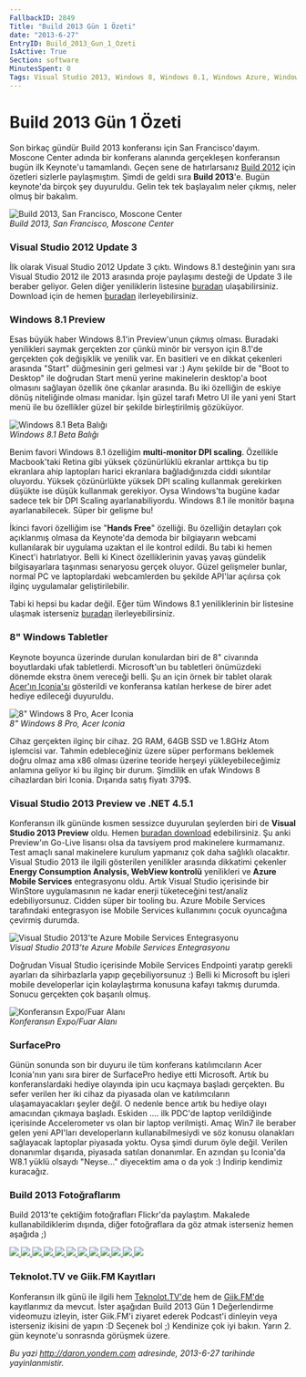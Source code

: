 ```yaml
---
FallbackID: 2849
Title: "Build 2013 Gün 1 Özeti"
date: "2013-6-27"
EntryID: Build_2013_Gun_1_Ozeti
IsActive: True
Section: software
MinutesSpent: 0
Tags: Visual Studio 2013, Windows 8, Windows 8.1, Windows Azure, Windows Phone
---
```

# Build 2013 Gün 1 Özeti
Son birkaç gündür Build 2013 konferansı için San Francisco'dayım.
Moscone Center adında bir konferans alanında gerçekleşen konferansın
bugün ilk Keynote'u tamamlandı. Geçen sene de hatırlarsanız [Build
2012](http://daron.yondem.com/tr/search/Build) için özetleri sizlerle
paylaşmıştım. Şimdi de geldi sıra **Build 2013**'e. Bugün keynote'da
birçok şey duyuruldu. Gelin tek tek başlayalım neler çıkmış, neler olmuş
bir bakalım.

![Build 2013, San Francisco, Moscone
Center](media/Build_2013_Gun_1_Ozeti/moscone_center.jpg)\
*Build 2013, San Francisco, Moscone Center*

### Visual Studio 2012 Update 3

İlk olarak Visual Studio 2012 Update 3 çıktı. Windows 8.1 desteğinin
yanı sıra Visual Studio 2012 ile 2013 arasında proje paylaşımı desteği
de Update 3 ile beraber geliyor. Gelen diğer yeniliklerin listesine
[buradan](http://support.microsoft.com/kb/2835600) ulaşabilirsiniz.
Download için de hemen
[buradan](http://go.microsoft.com/fwlink/?LinkID=290979)
ilerleyebilirsiniz.

### Windows 8.1 Preview

Esas büyük haber Windows 8.1'in Preview'unun çıkmış olması. Buradaki
yenilikleri saymak gerçekten zor çünkü minör bir versyon için 8.1'de
gerçekten çok değişiklik ve yenilik var. En basitleri ve en dikkat
çekenleri arasında "Start" düğmesinin geri gelmesi var :) Aynı şekilde
bir de "Boot to Desktop" ile doğrudan Start menü yerine makinelerin
desktop'a boot olmasını sağlayan özellik öne çıkanlar arasında. Bu iki
özelliğin de eskiye dönüş niteliğinde olması manidar. İşin güzel tarafı
Metro UI ile yani yeni Start menü ile bu özellikler güzel bir şekilde
birleştirilmiş gözüküyor.

![Windows 8.1 Beta
Balığı](media/Build_2013_Gun_1_Ozeti/win81_betafish.jpg)\
*Windows 8.1 Beta Balığı*

Benim favori Windows 8.1 özelliğim **multi-monitor DPI scaling**.
Özellikle Macbook'taki Retina gibi yüksek çözünürlüklü ekranlar arttıkça
bu tip ekranlara ahip laptopları harici ekranlara bağladığınızda ciddi
sıkıntılar oluyordu. Yüksek çözünürlükte yüksek DPI scaling kullanmak
gerekirken düşükte ise düşük kullanmak gerekiyor. Oysa Windows'ta bugüne
kadar sadece tek bir DPI Scaling ayarlanabiliyordu. Windows 8.1 ile
monitör başına ayarlanabilecek. Süper bir gelişme bu!

İkinci favori özelliğim ise "**Hands Free**" özelliği. Bu özelliğin
detayları çok açıklanmış olmasa da Keynote'da demoda bir bilgiayarın
webcami kullanılarak bir uygulama uzaktan el ile kontrol edildi. Bu tabi
ki hemen Kinect'i hatırlatıyor. Belli ki Kinect özelliklerinin yavaş
yavaş gündelik bilgisayarlara taşınması senaryosu gerçek oluyor. Güzel
gelişmeler bunlar, normal PC ve laptoplardaki webcamlerden bu şekilde
API'lar açılırsa çok ilginç uygulamalar geliştirilebilir.

Tabi ki hepsi bu kadar değil. Eğer tüm Windows 8.1 yeniliklerinin bir
listesine ulaşmak isterseniz
[buradan](http://msdn.microsoft.com/en-us/library/windows/apps/bg182410)
ilerleyebilirsiniz.

### 8" Windows Tabletler

Keynote boyunca üzerinde durulan konulardan biri de 8" civarında
boyutlardaki ufak tabletlerdi. Microsoft'un bu tabletleri önümüzdeki
dönemde ekstra önem vereceği belli. Şu an için örnek bir tablet olarak
[Acer'ın Iconia'sı](http://us.acer.com/ac/en/US/content/series/iconiaw3)
gösterildi ve konferansa katılan herkese de birer adet hediye edileceği
duyuruldu.

![8" Windows 8 Pro, Acer
Iconia](media/Build_2013_Gun_1_Ozeti/acer.jpg)\
*8" Windows 8 Pro, Acer Iconia*

Cihaz gerçekten ilginç bir cihaz. 2G RAM, 64GB SSD ve 1.8GHz Atom
işlemcisi var. Tahmin edebleceğiniz üzere süper performans beklemek
doğru olmaz ama x86 olması üzerine teoride herşeyi yükleyebileceğimiz
anlamına geliyor ki bu ilginç bir durum. Şimdilik en ufak Windows 8
cihazlardan biri Iconia. Dışarıda satış fiyatı 379\$.

### Visual Studio 2013 Preview ve .NET 4.5.1

Konferansın ilk gününde kısmen sessizce duyurulan şeylerden biri de
**Visual Studio 2013 Preview** oldu. Hemen [buradan
download](http://www.microsoft.com/visualstudio/eng/2013-downloads)
edebilirsiniz. Şu anki Preview'ın Go-Live lisansı olsa da tavsiyem prod
makinelere kurmamanız. Test amaçlı sanal makinelere kurulum yapmanız çok
daha sağlıklı olacaktır. Visual Studio 2013 ile ilgili gösterilen
yenilikler arasında dikkatimi çekenler **Energy Consumption Analysis,
WebView kontrolü** yenilikleri ve **Azure Mobile Services** entegrasyonu
oldu. Artık Visual Studio içerisinde bir WinStore uygulamasının ne kadar
enerji tüketeceğini test/analiz edebiliyorsunuz. Cidden süper bir
tooling bu. Azure Mobile Services tarafındaki entegrasyon ise Mobile
Services kullanımını çocuk oyuncağına çevirmiş durumda.

![Visual Studio 2013'te Azure Mobile Services
Entegrasyonu](media/Build_2013_Gun_1_Ozeti/azure.jpg)\
*Visual Studio 2013'te Azure Mobile Services Entegrasyonu*

Doğrudan Visual Studio içerisinde Mobile Services Endpointi yaratıp
gerekli ayarları da sihirbazlarla yapıp geçebiliyorsunuz :) Belli ki
Microsoft bu işleri mobile developerlar için kolaylaştırma konusuna
kafayı takmış durumda. Sonucu gerçekten çok başarılı olmuş.

![Konferansın Expo/Fuar
Alanı](media/Build_2013_Gun_1_Ozeti/expo.jpg)\
*Konferansın Expo/Fuar Alanı*

### SurfacePro

Günün sonunda son bir duyuru ile tüm konferans katılımcıların Acer
Iconia'nın yanı sıra birer de SurfacePro hediye etti Microsoft. Artık bu
konferanslardaki hediye olayında ipin ucu kaçmaya başladı gerçekten. Bu
sefer verilen her iki cihaz da piyasada olan ve katılımcıların
ulaşamayacakları şeyler değil. O nedenle bence artık bu hediye olayı
amacından çıkmaya başladı. Eskiden .... ilk PDC'de laptop verildiğinde
içerisinde Accelerometer vs olan bir laptop verilmişti. Amaç Win7 ile
beraber gelen yeni API'ları developerların kullanabilmesiydi ve söz
konusu olanakları sağlayacak laptoplar piyasada yoktu. Oysa şimdi durum
öyle değil. Verilen donanımlar dışarıda, piyasada satılan donanımlar. En
azından şu Iconia'da W8.1 yüklü olsaydı "Neyse..." diyecektim ama o da
yok :) İndirip kendimiz kuracağız.

### Build 2013 Fotoğraflarım

Build 2013'te çektiğim fotoğrafları Flickr'da paylaştım. Makalede
kullanabildiklerim dışında, diğer fotoğraflara da göz atmak isterseniz
hemen aşağıda ;)

<div id="photos_Build_2013_Gun_1_Ozeti"
style="width: 600px; display: block; margin-left: auto;  margin-right: auto;">

[![](media/Build_2013_Gun_1_Ozeti/9146877167_e1c5ffa424_o_1.jpg)
<span>
</span>](media/Build_2013_Gun_1_Ozeti/9146877167_e1c5ffa424_o.jpg)
[![](media/Build_2013_Gun_1_Ozeti/9146877555_2196675fbb_o_1.jpg)
<span>
</span>](media/Build_2013_Gun_1_Ozeti/9146877555_2196675fbb_o.jpg)
[![](media/Build_2013_Gun_1_Ozeti/9146878493_eb5f792841_o_1.jpg)
<span>
</span>](media/Build_2013_Gun_1_Ozeti/9146878493_eb5f792841_o.jpg)
[![](media/Build_2013_Gun_1_Ozeti/9146878735_6e11f1cbd3_o_1.jpg)
<span>
</span>](media/Build_2013_Gun_1_Ozeti/9146878735_6e11f1cbd3_o.jpg)
[![](media/Build_2013_Gun_1_Ozeti/9149106026_7dcb30a9f9_o_1.jpg)
<span>
</span>](media/Build_2013_Gun_1_Ozeti/9149106026_7dcb30a9f9_o.jpg)
[![](media/Build_2013_Gun_1_Ozeti/9149106448_fa77803654_o_1.jpg)
<span>
</span>](media/Build_2013_Gun_1_Ozeti/9149106448_fa77803654_o.jpg)
[![](media/Build_2013_Gun_1_Ozeti/9149106980_c6aa655b9b_o_1.jpg)
<span>
</span>](media/Build_2013_Gun_1_Ozeti/9149106980_c6aa655b9b_o.jpg)
[![](media/Build_2013_Gun_1_Ozeti/9149107454_47337b297c_o_1.jpg)
<span>
</span>](media/Build_2013_Gun_1_Ozeti/9149107454_47337b297c_o.jpg)
[![](media/Build_2013_Gun_1_Ozeti/9149107716_954ee31c22_o_1.jpg)
<span>
</span>](media/Build_2013_Gun_1_Ozeti/9149107716_954ee31c22_o.jpg)
[![](media/Build_2013_Gun_1_Ozeti/9149107790_59ab77d26e_o_1.jpg)
<span>
</span>](media/Build_2013_Gun_1_Ozeti/9149107790_59ab77d26e_o.jpg)
[![](media/Build_2013_Gun_1_Ozeti/9149107944_2fe2308441_o_1.jpg)
<span>
</span>](media/Build_2013_Gun_1_Ozeti/9149107944_2fe2308441_o.jpg)
[![](media/Build_2013_Gun_1_Ozeti/9149108194_a7c83fd69c_o_1.jpg)](media/Build_2013_Gun_1_Ozeti/9149108194_a7c83fd69c_o.jpg)

</div>

### Teknolot.TV ve Giik.FM Kayıtları

Konferansın ilk günü ile ilgili hem
[Teknolot.TV'de](http://www.teknolot.tv/) hem de
[Giik.FM'de](http://www.giik.fm) kayıtlarımız da mevcut. İster aşağıdan
Build 2013 Gün 1 Değerlendirme videomuzu izleyin, ister Giik.FM'i
ziyaret ederek Podcast'i dinleyin veya isterseniz ikisini de yapın :D
Seçenek bol ;) Kendinize çok iyi bakın. Yarın 2. gün keynote'u sonrasnda
görüşmek üzere.




*Bu yazi http://daron.yondem.com adresinde, 2013-6-27 tarihinde yayinlanmistir.*
